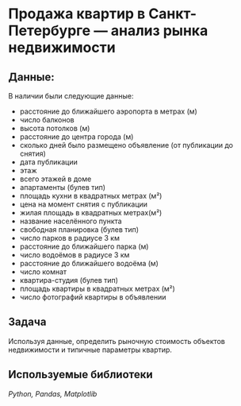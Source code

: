 # Продажа квартир в Санкт-Петербурге — анализ рынка недвижимости


## Данные:

В наличии были следующие данные:
- расстояние до ближайшего аэропорта в метрах (м)
- число балконов
- высота потолков (м)
- расстояние до центра города (м)
- сколько дней было размещено объявление (от публикации до снятия)
- дата публикации
- этаж
- всего этажей в доме
- апартаменты (булев тип)
- площадь кухни в квадратных метрах (м²)
- цена на момент снятия с публикации
- жилая площадь в квадратных метрах(м²)
- название населённого пункта
- свободная планировка (булев тип)
- число парков в радиусе 3 км
- расстояние до ближайшего парка (м)
- число водоёмов в радиусе 3 км
- расстояние до ближайшего водоёма (м)
- число комнат
- квартира-студия (булев тип)
- площадь квартиры в квадратных метрах (м²)
- число фотографий квартиры в объявлении

## Задача

Используя данные, определить рыночную стоимость объектов недвижимости и типичные параметры квартир.

## Используемые библиотеки
*Python, Pandas, Matplotlib*

